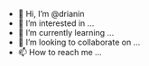 - 👋 Hi, I’m @drianin
- 👀 I’m interested in ...
- 🌱 I’m currently learning ...
- 💞️ I’m looking to collaborate on ...
- 📫 How to reach me ...

<!---
drianin/drianin is a ✨ special ✨ repository because its `README.md` (this file) appears on your GitHub profile.
You can click the Preview link to take a look at your changes.
--->

